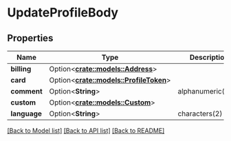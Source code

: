 # UpdateProfileBody

## Properties

Name | Type | Description | Notes
------------ | ------------- | ------------- | -------------
**billing** | Option<[**crate::models::Address**](Address.md)> |  | [optional]
**card** | Option<[**crate::models::ProfileToken**](ProfileToken.md)> |  | [optional]
**comment** | Option<**String**> | alphanumeric(256) | [optional]
**custom** | Option<[**crate::models::Custom**](Custom.md)> |  | [optional]
**language** | Option<**String**> | characters(2) | [optional]

[[Back to Model list]](../README.md#documentation-for-models) [[Back to API list]](../README.md#documentation-for-api-endpoints) [[Back to README]](../README.md)


